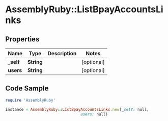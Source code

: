 # AssemblyRuby::ListBpayAccountsLinks

## Properties

Name | Type | Description | Notes
------------ | ------------- | ------------- | -------------
**_self** | **String** |  | [optional] 
**users** | **String** |  | [optional] 

## Code Sample

```ruby
require 'AssemblyRuby'

instance = AssemblyRuby::ListBpayAccountsLinks.new(_self: null,
                                 users: null)
```


